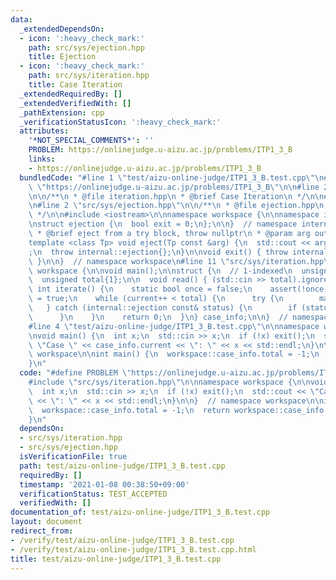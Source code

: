 ```yaml
---
data:
  _extendedDependsOn:
  - icon: ':heavy_check_mark:'
    path: src/sys/ejection.hpp
    title: Ejection
  - icon: ':heavy_check_mark:'
    path: src/sys/iteration.hpp
    title: Case Iteration
  _extendedRequiredBy: []
  _extendedVerifiedWith: []
  _pathExtension: cpp
  _verificationStatusIcon: ':heavy_check_mark:'
  attributes:
    '*NOT_SPECIAL_COMMENTS*': ''
    PROBLEM: https://onlinejudge.u-aizu.ac.jp/problems/ITP1_3_B
    links:
    - https://onlinejudge.u-aizu.ac.jp/problems/ITP1_3_B
  bundledCode: "#line 1 \"test/aizu-online-judge/ITP1_3_B.test.cpp\"\n#define PROBLEM\
    \ \"https://onlinejudge.u-aizu.ac.jp/problems/ITP1_3_B\"\n\n#line 2 \"src/sys/iteration.hpp\"\
    \n\n/**\n * @file iteration.hpp\n * @brief Case Iteration\n */\n\n#include <cassert>\n\
    \n#line 2 \"src/sys/ejection.hpp\"\n\n/**\n * @file ejection.hpp\n * @brief Ejection\n\
    \ */\n\n#include <iostream>\n\nnamespace workspace {\n\nnamespace internal {\n\
    \nstruct ejection {\n  bool exit = 0;\n};\n\n}  // namespace internal\n\n/**\n\
    \ * @brief eject from a try block, throw nullptr\n * @param arg output\n */\n\
    template <class Tp> void eject(Tp const &arg) {\n  std::cout << arg << \"\\n\"\
    ;\n  throw internal::ejection{};\n}\n\nvoid exit() { throw internal::ejection{true};\
    \ }\n\n}  // namespace workspace\n#line 11 \"src/sys/iteration.hpp\"\n\nnamespace\
    \ workspace {\n\nvoid main();\n\nstruct {\n  // 1-indexed\n  unsigned current{0};\n\
    \  unsigned total{1};\n\n  void read() { (std::cin >> total).ignore(); }\n\n \
    \ int iterate() {\n    static bool once = false;\n    assert(!once);\n    once\
    \ = true;\n    while (current++ < total) {\n      try {\n        main();\n   \
    \   } catch (internal::ejection const& status) {\n        if (status.exit) break;\n\
    \      }\n    }\n    return 0;\n  }\n} case_info;\n\n}  // namespace workspace\n\
    #line 4 \"test/aizu-online-judge/ITP1_3_B.test.cpp\"\n\nnamespace workspace {\n\
    \nvoid main() {\n  int x;\n  std::cin >> x;\n  if (!x) exit();\n  std::cout <<\
    \ \"Case \" << case_info.current << \": \" << x << std::endl;\n}\n\n}  // namespace\
    \ workspace\n\nint main() {\n  workspace::case_info.total = -1;\n  return workspace::case_info.iterate();\n\
    }\n"
  code: "#define PROBLEM \"https://onlinejudge.u-aizu.ac.jp/problems/ITP1_3_B\"\n\n\
    #include \"src/sys/iteration.hpp\"\n\nnamespace workspace {\n\nvoid main() {\n\
    \  int x;\n  std::cin >> x;\n  if (!x) exit();\n  std::cout << \"Case \" << case_info.current\
    \ << \": \" << x << std::endl;\n}\n\n}  // namespace workspace\n\nint main() {\n\
    \  workspace::case_info.total = -1;\n  return workspace::case_info.iterate();\n\
    }\n"
  dependsOn:
  - src/sys/iteration.hpp
  - src/sys/ejection.hpp
  isVerificationFile: true
  path: test/aizu-online-judge/ITP1_3_B.test.cpp
  requiredBy: []
  timestamp: '2021-01-08 00:38:50+09:00'
  verificationStatus: TEST_ACCEPTED
  verifiedWith: []
documentation_of: test/aizu-online-judge/ITP1_3_B.test.cpp
layout: document
redirect_from:
- /verify/test/aizu-online-judge/ITP1_3_B.test.cpp
- /verify/test/aizu-online-judge/ITP1_3_B.test.cpp.html
title: test/aizu-online-judge/ITP1_3_B.test.cpp
---
```

